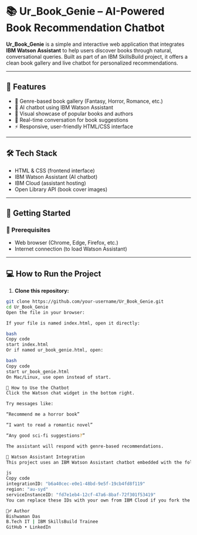 # 📚 Ur_Book_Genie – AI-Powered Book Recommendation Chatbot

**Ur_Book_Genie** is a simple and interactive web application that integrates **IBM Watson Assistant** to help users discover books through natural, conversational queries. Built as part of an IBM SkillsBuild project, it offers a clean book gallery and live chatbot for personalized recommendations.

---

## 🌟 Features

- 🎨 Genre-based book gallery (Fantasy, Horror, Romance, etc.)
- 🧠 AI chatbot using IBM Watson Assistant
- 📖 Visual showcase of popular books and authors
- 💬 Real-time conversation for book suggestions
- ⚡ Responsive, user-friendly HTML/CSS interface

---

## 🛠 Tech Stack

- HTML & CSS (frontend interface)
- IBM Watson Assistant (AI chatbot)
- IBM Cloud (assistant hosting)
- Open Library API (book cover images)

---

## 🚀 Getting Started

### 📁 Prerequisites

- Web browser (Chrome, Edge, Firefox, etc.)
- Internet connection (to load Watson Assistant)

---

## 💻 How to Run the Project

1. **Clone this repository:**
```bash
git clone https://github.com/your-username/Ur_Book_Genie.git
cd Ur_Book_Genie
Open the file in your browser:

If your file is named index.html, open it directly:

bash
Copy code
start index.html
Or if named ur_book_genie.html, open:

bash
Copy code
start ur_book_genie.html
On Mac/Linux, use open instead of start.

💬 How to Use the Chatbot
Click the Watson chat widget in the bottom right.

Try messages like:

“Recommend me a horror book”

“I want to read a romantic novel”

“Any good sci-fi suggestions?”

The assistant will respond with genre-based recommendations.

🧠 Watson Assistant Integration
This project uses an IBM Watson Assistant chatbot embedded with the following:

js
Copy code
integrationID: "b6a40cec-e0e1-48bd-9e5f-19cb4fd8f119"
region: "au-syd"
serviceInstanceID: "fd7e1eb4-12cf-47a6-8baf-72f301f53419"
You can replace these IDs with your own from IBM Cloud if you fork the project.

🙋‍♂️ Author
Bishwaman Das
B.Tech IT | IBM SkillsBuild Trainee
GitHub • LinkedIn
